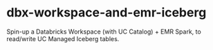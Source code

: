 # dbx-workspace-and-emr-iceberg
Spin-up a Databricks Workspace (with UC Catalog) + EMR Spark, to read/write UC Managed Iceberg tables.
